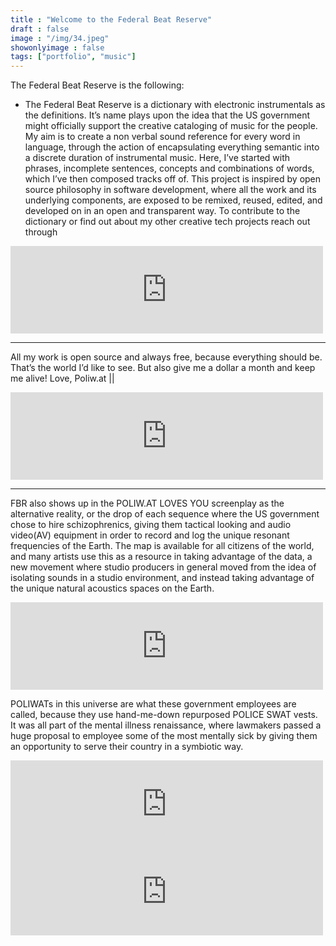 ```yaml
---
title : "Welcome to the Federal Beat Reserve"
draft : false
image : "/img/34.jpeg"
showonlyimage : false
tags: ["portfolio", "music"]
---
```



The Federal Beat Reserve is the following:

  - The Federal Beat Reserve is a dictionary with electronic instrumentals as the definitions. It’s name plays upon the idea that the US government might officially support the creative cataloging of music for the people.
My aim is to create a non verbal sound reference for every word in language, through the action of encapsulating everything semantic into a discrete duration of instrumental music. Here, I’ve started with phrases, incomplete sentences, concepts and combinations of words, which I’ve then composed tracks off of.
This project is inspired by open source philosophy in software development, where all the work and its underlying components, are exposed to be remixed, reused, edited, and developed on in an open and transparent way.
To contribute to the dictionary or find out about my other creative tech projects reach out through

<iframe src="https://archive.org/embed/FBR11CincoDeMayoInSanFrancisco" width="500" height="140" frameborder="0" webkitallowfullscreen="true" mozallowfullscreen="true" allowfullscreen></iframe>

___

All my work is open source and always free, because everything should be. That’s the world I’d like to see. But also give me a dollar a month and keep me alive! Love, Poliw.at ||

<iframe src="https://archive.org/embed/FBR-she-sitting-pretty-stems" width="500" height="140" frameborder="0" webkitallowfullscreen="true" mozallowfullscreen="true" allowfullscreen></iframe>

___
FBR also shows up in the POLIW.AT LOVES YOU screenplay as the alternative reality, or the drop of each sequence where the US government chose to hire schizophrenics, giving them tactical looking and audio video(AV) equipment in order to record and log the unique resonant frequencies of the Earth. The map is available for all citizens of the world, and many artists use this as a resource in taking advantage of the data, a new movement where studio producers in general moved from the idea of isolating sounds in a studio environment, and instead taking advantage of the unique natural acoustics spaces on the Earth.

<iframe src="https://archive.org/embed/federal-beat-reserve_201909" width="500" height="140" frameborder="0" webkitallowfullscreen="true" mozallowfullscreen="true" allowfullscreen></iframe>

POLIWATs in this universe are what these government employees are called, because they use hand-me-down repurposed POLICE SWAT vests. It was all part of the mental illness renaissance, where lawmakers passed a huge proposal to employee some of the most mentally sick by giving them an opportunity to serve their country in a symbiotic
way.           

<iframe src="https://archive.org/embed/FBR10V1MayTheFourthBeWithYouPOLIW.AT" width="500" height="140" frameborder="0" webkitallowfullscreen="true" mozallowfullscreen="true" allowfullscreen></iframe>

<iframe src="https://archive.org/embed/FBR5HappyHandsV1" width="500" height="140" frameborder="0" webkitallowfullscreen="true" mozallowfullscreen="true" allowfullscreen></iframe>

